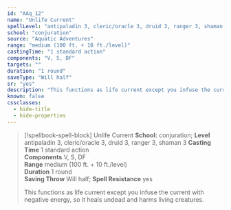 ```yaml
---
id: "AAq_12"
name: "Unlife Current"
spellLevel: "antipaladin 3, cleric/oracle 3, druid 3, ranger 3, shaman 3"
school: "conjuration"
source: "Aquatic Adventures"
range: "medium (100 ft. + 10 ft./level)"
castingTime: "1 standard action"
components: "V, S, DF"
targets: ""
duration: "1 round"
saveType: "Will half"
sr: "yes"
description: "This functions as life current except you infuse the current with negative energy, so it heals undead and harms living creatures."
known: false
cssclasses:
  - hide-title
  - hide-properties
---
```


> [!spellbook-spell-block] Unlife Current
> **School:** conjuration; **Level** antipaladin 3, cleric/oracle 3, druid 3, ranger 3, shaman 3
> **Casting Time** 1 standard action  
> **Components** V, S, DF  
> **Range** medium (100 ft. + 10 ft./level)  
> **Duration** 1 round  
> **Saving Throw** Will half; **Spell Resistance** yes
> 
> This functions as life current except you infuse the current with negative energy, so it heals undead and harms living creatures.